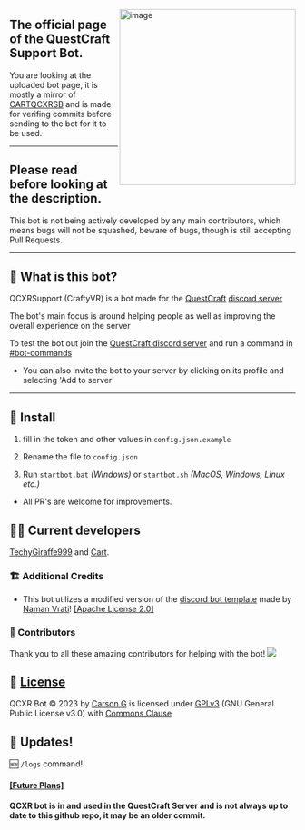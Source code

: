 <p>
  <img align="right" width="310" alt="image" src="https://github.com/Cartrigger/QCXRSupport/assets/92249532/55dc86a0-b65c-4128-ba1d-b18a5b2df563">
</p>

## The official page of the QuestCraft Support Bot.
You are looking at the uploaded bot page, it is mostly a mirror of [CARTQCXRSB](https://github.com/Cartrigger/QCXRSupport) and is made for verifing commits before sending to the bot for it to be used.

---

## Please read before looking at the description.
This bot is not being actively developed by any main contributors, which means bugs will not be squashed, beware of bugs, though is still accepting Pull Requests.

---

## 🤔 What is this bot?

QCXRSupport (CraftyVR) is a bot made for the [QuestCraft](https://questcraft.org) [discord server](https://discord.gg/questcraft)

The bot's main focus is around helping people as well as improving the overall experience on the server

To test the bot out join the [QuestCraft discord server](https://discord.gg/questcraft) and run a command in [#bot-commands](https://discord.com/channels/820767484042018829/953383695908216843)
- You can also invite the bot to your server by clicking on its profile and selecting 'Add to server'


---
## 💾 Install

1. fill in the token and other values in ``config.json.example``

2. Rename the file to ``config.json``

3. Run ``startbot.bat`` *(Windows)* or ``startbot.sh`` *(MacOS, Windows, Linux etc.)*

- All PR's are welcome for improvements.

## 🧑‍💻 Current developers
[TechyGiraffe999](https://github.com/TecEash1) and [Cart](https://github.com/Cartrigger).

### 🏗️ Additional Credits
 - This bot utilizes a modified version of the [discord bot template](https://github.com/NamVr/DiscordBot-Template) made by [Naman Vrati](https://github.com/NamVr)! [\[Apache License 2.0\]](https://github.com/NamVr/DiscordBot-Template/blob/master/LICENSE)

### 🧩 Contributors
Thank you to all these amazing contributors for helping with the bot!
<a href="https://github.com/Cartrigger/QCXRSoonBot/graphs/contributors">
  <img src="https://contrib.rocks/image?repo=Cartrigger/QCXRSoonBot" />
</a>


## 📝 [License](LICENSE)
  QCXR Bot © 2023 by [Carson G](https://github.com/Cartrigger) is licensed under [GPLv3](https://www.gnu.org/licenses/gpl-3.0.en.html) (GNU General Public License v3.0) with [Commons Clause](https://commonsclause.com)

## 🔄 Updates!
🆕 ``/logs`` command!
 ####  [[Future Plans]](https://github.com/Cartrigger/QCXRSoonBot/issues/25)

#### QCXR bot is in and used in the QuestCraft Server and is not always up to date to this github repo, it may be an older commit.
